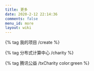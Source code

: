 ```yaml
---
title: 更多
date: 2020-2-12 22:14:36
comments: false
menu_id: more
layout: wiki
---
```


{% tag 我的项目 /create %}


{% tag 分布式计算中心 /charity %}


{% tag 腾讯公益 /txCharity color:green %}

